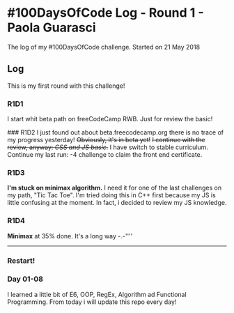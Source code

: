 # #100DaysOfCode Log - Round 1 - Paola Guarasci
The log of my #100DaysOfCode challenge. Started on 21 May 2018


## Log
This is my first round with this challenge!


### R1D1
I start whit beta path on freeCodeCamp RWB. Just for review the basic!


### R1D2
I just found out about beta.freecodecamp.org there is no trace of my progress yesterday!
~~Obviously, it's in beta yet!~~
~~I continue with the review, anyway: *CSS and JS basic*.~~
I have switch to stable curriculum.
Continue my last run:
-4 challenge to claim the front end certificate.


### R1D3
**I'm stuck on minimax algorithm.** I need it for one of the last challenges on my
path, "Tic Tac Toe". I'm tried doing this in C++ first because my JS is little confusing at the moment.
In fact, i decided to review my JS knowledge.

### R1D4
**Minimax** at 35% done. It's a long way -.-''''


------------- 

### Restart!

### Day 01-08 
I learned a little bit of E6, OOP, RegEx, Algorithm ad Functional Programming. From today i will update this repo every day!

